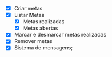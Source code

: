 - [x] Criar metas
- [x] Listar Metas
    - [x] Metas realizadas
    - [x] Metas abertas
- [x] Marcar e desmarcar metas realizadas
- [x]  Remover metas
- [x]   Sistema de mensagens;